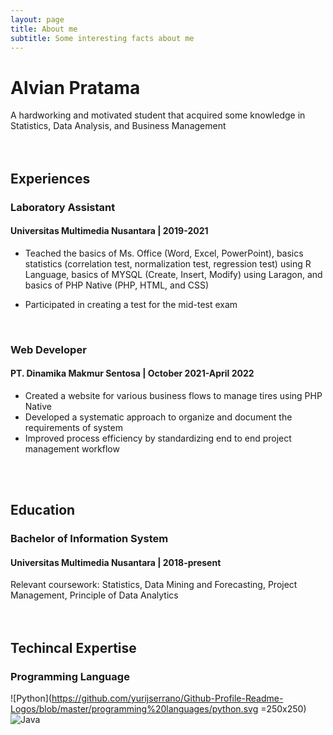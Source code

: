 ```yaml
---
layout: page
title: About me
subtitle: Some interesting facts about me
---
```


# Alvian Pratama
A hardworking and motivated student that acquired some knowledge in Statistics, Data Analysis, and Business Management <br /> <br /> <br />



## Experiences <br /> 



### Laboratory Assistant 
#### Universitas Multimedia Nusantara | 2019-2021

- Teached the basics of Ms. Office (Word, Excel,
PowerPoint), basics statistics (correlation test, normalization test, regression test) using R Language, basics of MYSQL (Create, Insert, Modify) using Laragon, and basics of PHP Native (PHP, HTML, and CSS)

- Participated in creating a test for the mid-test exam
<br />

### Web Developer 
#### PT. Dinamika Makmur Sentosa | October 2021-April 2022

- Created a website for various business flows to manage tires using PHP Native
- Developed a systematic approach to organize and document the requirements of system
- Improved process efficiency by standardizing end to end project management workflow

<br /> <br /> 

## Education <br /> 
### Bachelor of Information System
#### Universitas Multimedia Nusantara | 2018-present

Relevant coursework: Statistics, Data Mining and Forecasting, Project Management, Principle of Data Analytics <br /> <br /> <br />

## Techincal Expertise <br />
### Programming Language
![Python](https://github.com/yurijserrano/Github-Profile-Readme-Logos/blob/master/programming%20languages/python.svg =250x250) ![Java](https://github.com/yurijserrano/Github-Profile-Readme-Logos/blob/master/programming%20languages/java.svg)


